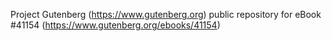 Project Gutenberg (https://www.gutenberg.org) public repository for eBook #41154 (https://www.gutenberg.org/ebooks/41154)
